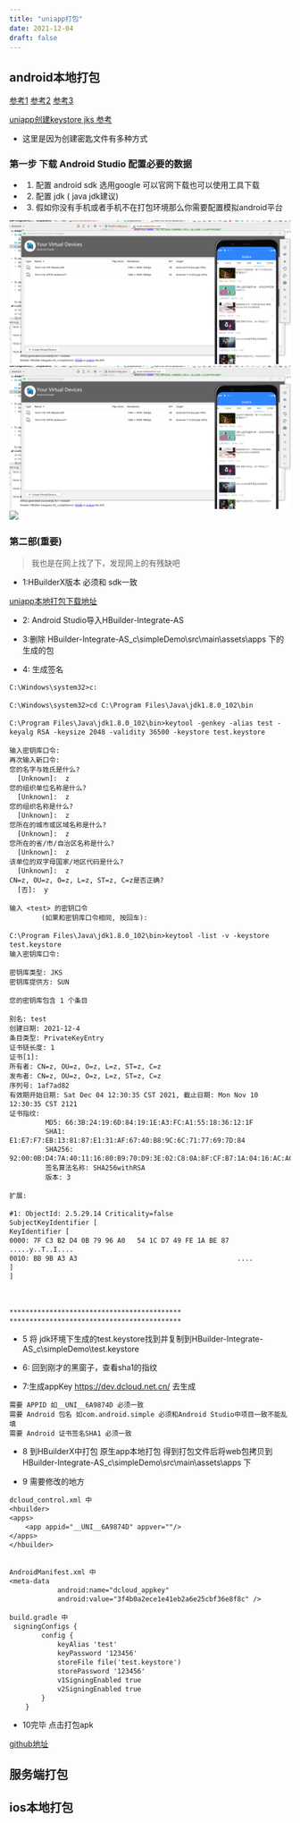 ```yaml
---
title: "uniapp打包"
date: 2021-12-04
draft: false
---
```


## android本地打包

[参考1](https://wangjinchan.blog.csdn.net/article/details/120486710)
[参考2](https://blog.csdn.net/will_csdn_go/article/details/116233294)
[参考3](https://blog.csdn.net/IOT_AI/article/details/106617626)

[uniapp创建keystore jks 参考](https://blog.csdn.net/will_csdn_go/article/details/116234619)
+ 这里是因为创建密匙文件有多种方式

### 第一步 下载 Android Studio 配置必要的数据
+ 1) 配置 android sdk 选用google 可以官网下载也可以使用工具下载
+ 2) 配置  jdk ( java jdk建议)
+ 3) 假如你没有手机或者手机不在打包环境那么你需要配置模拟android平台

![](./img/20211205165425.png)
![][img10]
![][img10_]

### 第二部(重要)
> 我也是在网上找了下，发现网上的有残缺吧

+ 1:HBuilderX版本 必须和 sdk一致

[uniapp本地打包下载地址](https://nativesupport.dcloud.net.cn/AppDocs/download/android?id=_2021%e5%b9%b411%e6%9c%8822%e6%97%a5%e5%8f%91%e5%b8%83hbuilderx%ef%bc%88321620211122%ef%bc%89)

+ 2: Android Studio导入HBuilder-Integrate-AS

+ 3:删除 HBuilder-Integrate-AS_c\simpleDemo\src\main\assets\apps 下的 生成的包

+ 4: 生成签名

```dos
C:\Windows\system32>c:

C:\Windows\system32>cd C:\Program Files\Java\jdk1.8.0_102\bin

C:\Program Files\Java\jdk1.8.0_102\bin>keytool -genkey -alias test -keyalg RSA -keysize 2048 -validity 36500 -keystore test.keystore

输入密钥库口令:
再次输入新口令:
您的名字与姓氏是什么?
  [Unknown]:  z
您的组织单位名称是什么?
  [Unknown]:  z
您的组织名称是什么?
  [Unknown]:  z
您所在的城市或区域名称是什么?
  [Unknown]:  z
您所在的省/市/自治区名称是什么?
  [Unknown]:  z
该单位的双字母国家/地区代码是什么?
  [Unknown]:  z
CN=z, OU=z, O=z, L=z, ST=z, C=z是否正确?
  [否]:  y

输入 <test> 的密钥口令
        (如果和密钥库口令相同, 按回车):

C:\Program Files\Java\jdk1.8.0_102\bin>keytool -list -v -keystore test.keystore
输入密钥库口令:

密钥库类型: JKS
密钥库提供方: SUN

您的密钥库包含 1 个条目

别名: test
创建日期: 2021-12-4
条目类型: PrivateKeyEntry
证书链长度: 1
证书[1]:
所有者: CN=z, OU=z, O=z, L=z, ST=z, C=z
发布者: CN=z, OU=z, O=z, L=z, ST=z, C=z
序列号: 1af7ad82
有效期开始日期: Sat Dec 04 12:30:35 CST 2021, 截止日期: Mon Nov 10 12:30:35 CST 2121
证书指纹:
         MD5: 66:3B:24:19:6D:84:19:1E:A3:FC:A1:55:18:36:12:1F
         SHA1: E1:E7:F7:EB:13:81:87:E1:31:AF:67:40:B8:9C:6C:71:77:69:7D:84
         SHA256: 92:00:0B:D4:7A:40:11:16:80:B9:70:D9:3E:02:C8:0A:8F:CF:B7:1A:04:16:AC:AC:D5:E8:50:31:92:68:33:2D
         签名算法名称: SHA256withRSA
         版本: 3

扩展:

#1: ObjectId: 2.5.29.14 Criticality=false
SubjectKeyIdentifier [
KeyIdentifier [
0000: 7F C3 B2 D4 0B 79 96 A0   54 1C D7 49 FE 1A BE 87  .....y..T..I....
0010: BB 9B A3 A3                                        ....
]
]



*******************************************
*******************************************

```

+ 5 将 jdk环境下生成的test.keystore找到并复制到HBuilder-Integrate-AS_c\simpleDemo\test.keystore

+ 6: 回到刚才的黑窗子，查看sha1的指纹

+ 7:生成appKey https://dev.dcloud.net.cn/ 去生成

```
需要 APPID 如__UNI__6A9874D 必须一致
需要 Android 包名 如com.android.simple 必须和Android Studio中项目一致不能乱填
需要 Android 证书签名SHA1 必须一致
```

+ 8 到HBuilderX中打包 原生app本地打包 得到打包文件后将web包拷贝到HBuilder-Integrate-AS_c\simpleDemo\src\main\assets\apps 下

+ 9 需要修改的地方

```
dcloud_control.xml 中
<hbuilder>
<apps>
    <app appid="__UNI__6A9874D" appver=""/>
</apps>
</hbuilder>


AndroidManifest.xml 中
<meta-data
            android:name="dcloud_appkey"
            android:value="3f4b0a2ece1e41eb2a6e25cbf36e8f8c" />
            
build.gradle 中
 signingConfigs {
        config {
            keyAlias 'test'
            keyPassword '123456'
            storeFile file('test.keystore')
            storePassword '123456'
            v1SigningEnabled true
            v2SigningEnabled true
        }
    }
```

+ 10完毕 点击打包apk

[github地址](https://github.com/huachengzhou/uniapp-integrate-as_c.git)


## 服务端打包

## ios本地打包

[img10]:./img/20211205165425.png
[img10_]:../img/20211205165425.png